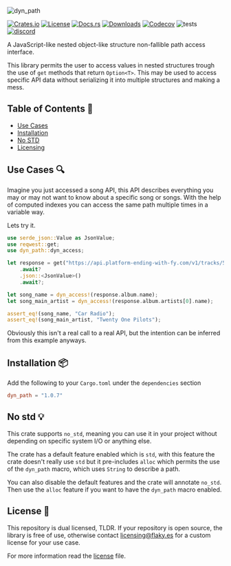 ![dyn_path](https://github.com/user-attachments/assets/8c6b4cd3-7686-487e-b2d8-0dd63477185b)

[![Crates.io](https://badges.ws/crates/v/dyn_path)](https://crates.io/crates/dyn_path)
[![License](https://badges.ws/crates/l/dyn_path)](./LICENSE)
[![Docs.rs](https://badges.ws/crates/docs/dyn_path)](https://docs.rs/dyn_path)
[![Downloads](https://badges.ws/crates/dt/dyn_path)](https://crates.io/crates/dyn_path)
[![Codecov](https://img.shields.io/codecov/c/github/FlakySL/dyn_path)](https://app.codecov.io/gh/FlakySL/dyn_path)
![tests](https://github.com/FlakySL/dyn_path/actions/workflows/overall-coverage.yml/badge.svg)
[![discord](https://badges.ws/discord/online/1344769456731197450)](https://discord.gg/AJWFyps23a)

A JavaScript-like nested object-like structure non-fallible path access interface.

This library permits the user to access values in nested structures trough the use
of `get` methods that return `Option<T>`. This may be used to access specific API data
without serializing it into multiple structures and making a mess.

## Table of Contents 📖

- [Use Cases](#use-cases-)
- [Installation](#installation-)
- [No STD](#no-std-)
- [Licensing](#license-)

## Use Cases 🔍

Imagine you just accessed a song API, this API describes everything you may or may not
want to know about a specific song or songs. With the help of computed indexes you can
access the same path multiple times in a variable way.

Lets try it.

```rust
use serde_json::Value as JsonValue;
use reqwest::get;
use dyn_path::dyn_access;

let response = get("https://api.platform-ending-with-fy.com/v1/tracks/5cbpoIu3YjoOwbBDGUEp3P")
	.await?
	.json::<JsonValue>()
	.await?;

let song_name = dyn_access!(response.album.name);
let song_main_artist = dyn_access!(response.album.artists[0].name);

assert_eq!(song_name, "Car Radio");
assert_eq!(song_main_artist, "Twenty One Pilots");
```

Obviously this isn't a real call to a real API, but the intention can be inferred from
this example anyways.

## Installation 📦

Add the following to your `Cargo.toml` under the `dependencies` section

```toml
dyn_path = "1.0.7"
```

## No std 💡

This crate supports `no_std`, meaning you can use it in your project without
depending on specific system I/O or anything else.

The crate has a default feature enabled which is `std`, with this feature
the crate doesn't really use `std` but it pre-includes `alloc` which
permits the use of the `dyn_path` macro, which uses `String` to describe
a path.

You can also disable the default features and the crate will annotate `no_std`.
Then use the `alloc` feature if you want to have the `dyn_path` macro enabled.

## License 📜

This repository is dual licensed, TLDR. If your repository is open source, the library
is free of use, otherwise contact [licensing@flaky.es](mailto:licensing@flaky.es) for a custom license for your
use case.

For more information read the [license](./LICENSE) file.
